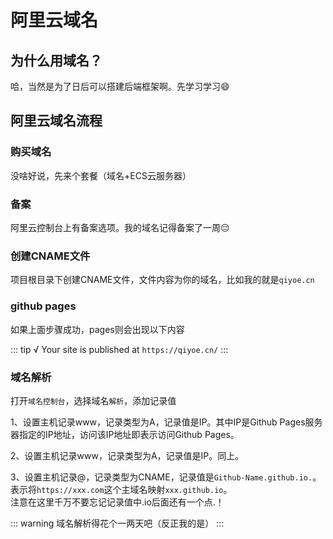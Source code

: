 # 阿里云域名

## 为什么用域名？

哈，当然是为了日后可以搭建后端框架啊。先学习学习😄

## 阿里云域名流程

### 购买域名

没啥好说，先来个套餐（域名+ECS云服务器）

### 备案

阿里云控制台上有备案选项。我的域名记得备案了一周😔

### 创建CNAME文件

项目根目录下创建CNAME文件，文件内容为你的域名，比如我的就是`qiyoe.cn`

### github pages

如果上面步骤成功，pages则会出现以下内容

::: tip
√ Your site is published at `https://qiyoe.cn/`
:::

### 域名解析

打开`域名控制台`，选择域名`解析`，添加记录值

1、设置主机记录www，记录类型为A，记录值是IP。其中IP是Github Pages服务器指定的IP地址，访问该IP地址即表示访问Github Pages。

2、设置主机记录www，记录类型为A，记录值是IP。同上。

3、设置主机记录@，记录类型为CNAME，记录值是`Github-Name.github.io.`。表示将`https://xxx.com`这个主域名映射`xxx.github.io`。  
  注意在这里千万不要忘记记录值中.io后面还有一个点.！

::: warning
域名解析得花个一两天吧（反正我的是）
:::
